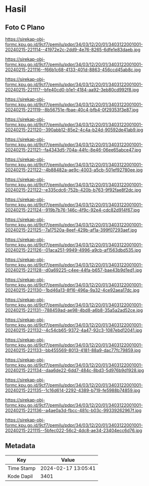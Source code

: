 # Hasil

## Foto C Plano

https://sirekap-obj-formc.kpu.go.id/9cf7/pemilu/pdpr/34/03/12/20/01/3403122001001-20240215-221114--41972e2c-2dd9-4e76-8265-6dfe1e83daeb.jpg

https://sirekap-obj-formc.kpu.go.id/9cf7/pemilu/pdpr/34/03/12/20/01/3403122001001-20240215-221116--f66b1c68-4133-401d-8863-456ccd45ab8c.jpg

https://sirekap-obj-formc.kpu.go.id/9cf7/pemilu/pdpr/34/03/12/20/01/3403122001001-20240215-221117--bfe40cd0-b1e1-4184-aa92-3eb80cd992f8.jpg

https://sirekap-obj-formc.kpu.go.id/9cf7/pemilu/pdpr/34/03/12/20/01/3403122001001-20240215-221119--8b56751e-fbae-40c4-bfb4-0f29353f3e87.jpg

https://sirekap-obj-formc.kpu.go.id/9cf7/pemilu/pdpr/34/03/12/20/01/3403122001001-20240215-221120--390abb12-85e2-4c4a-b24d-90592de41ab9.jpg

https://sirekap-obj-formc.kpu.go.id/9cf7/pemilu/pdpr/34/03/12/20/01/3403122001001-20240215-221121--fa4343d5-704a-44fc-8e46-06ee65abce47.jpg

https://sirekap-obj-formc.kpu.go.id/9cf7/pemilu/pdpr/34/03/12/20/01/3403122001001-20240215-221122--4b88482a-ae9c-4003-a5cb-501ef92780ee.jpg

https://sirekap-obj-formc.kpu.go.id/9cf7/pemilu/pdpr/34/03/12/20/01/3403122001001-20240215-221122--e335cdc6-752b-420b-b763-9f92fae8f2dc.jpg

https://sirekap-obj-formc.kpu.go.id/9cf7/pemilu/pdpr/34/03/12/20/01/3403122001001-20240215-221124--919b7b76-146c-4f9c-92e4-cdc82d914f67.jpg

https://sirekap-obj-formc.kpu.go.id/9cf7/pemilu/pdpr/34/03/12/20/01/3403122001001-20240215-221125--7a17520a-8eef-429b-af1a-399f07293aef.jpg

https://sirekap-obj-formc.kpu.go.id/9cf7/pemilu/pdpr/34/03/12/20/01/3403122001001-20240215-221126--01aca251-9949-4996-a9cb-af1563dbd535.jpg

https://sirekap-obj-formc.kpu.go.id/9cf7/pemilu/pdpr/34/03/12/20/01/3403122001001-20240215-221128--d0a69225-c4ee-44fa-b657-bae43b9d1ed1.jpg

https://sirekap-obj-formc.kpu.go.id/9cf7/pemilu/pdpr/34/03/12/20/01/3403122001001-20240215-221130--1bd46a13-8f16-496a-9a32-4ce92aea17dc.jpg

https://sirekap-obj-formc.kpu.go.id/9cf7/pemilu/pdpr/34/03/12/20/01/3403122001001-20240215-221131--788459ad-ae98-4bd8-a6b8-35a5a2ad52ce.jpg

https://sirekap-obj-formc.kpu.go.id/9cf7/pemilu/pdpr/34/03/12/20/01/3403122001001-20240215-221132--4c54cb65-9372-4a47-92c3-1087ebd12041.jpg

https://sirekap-obj-formc.kpu.go.id/9cf7/pemilu/pdpr/34/03/12/20/01/3403122001001-20240215-221133--bb455569-8013-4181-88a9-dac77fc79859.jpg

https://sirekap-obj-formc.kpu.go.id/9cf7/pemilu/pdpr/34/03/12/20/01/3403122001001-20240215-221134--daa6de22-6dd7-484c-8bd3-5d976b9d1928.jpg

https://sirekap-obj-formc.kpu.go.id/9cf7/pemilu/pdpr/34/03/12/20/01/3403122001001-20240215-221135--1c16d614-2292-4389-b719-fe5988b74859.jpg

https://sirekap-obj-formc.kpu.go.id/9cf7/pemilu/pdpr/34/03/12/20/01/3403122001001-20240215-221136--a4ae0a3d-fbcc-481c-b03c-99339262967f.jpg

https://sirekap-obj-formc.kpu.go.id/9cf7/pemilu/pdpr/34/03/12/20/01/3403122001001-20240215-221115--5bfec022-56c2-4dc8-ae34-23404ecc6d76.jpg


## Metadata

| Key        | Value               |
| ---------- | ------------------- |
| Time Stamp | 2024-02-17 13:05:41 |
| Kode Dapil | 3401                |



